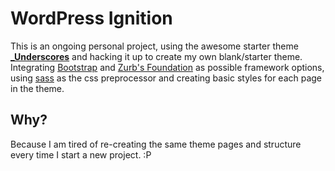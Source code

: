 <h1>WordPress Ignition</h1>

<p>This is an ongoing personal project, using the awesome starter theme <a href="http://underscores.me/" target="_blank"><strong>_Underscores</strong></a> and hacking it up to create my own blank/starter theme. Integrating <a href="http://getbootstrap.com/" target="_blank">Bootstrap</a> and <a href="http://foundation.zurb.com/" target="_blank">Zurb's Foundation</a> as possible framework options, using <a href="http://sass-lang.com/" target="_blank">sass</a> as the css preprocessor and creating basic styles for each page in the theme.</p>

<h2>Why?</h2>

<p>Because I am tired of re-creating the same theme pages and structure every time I start a new project. :P</p>
